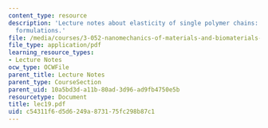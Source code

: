 ```yaml
---
content_type: resource
description: 'Lecture notes about elasticity of single polymer chains: theoretical
  formulations.'
file: /media/courses/3-052-nanomechanics-of-materials-and-biomaterials-spring-2007/c54311f6d5d6249a873175fc298b87c1_lec19.pdf
file_type: application/pdf
learning_resource_types:
- Lecture Notes
ocw_type: OCWFile
parent_title: Lecture Notes
parent_type: CourseSection
parent_uid: 10a5bd3d-a11b-80ad-3d96-ad9fb4750e5b
resourcetype: Document
title: lec19.pdf
uid: c54311f6-d5d6-249a-8731-75fc298b87c1
---
```

